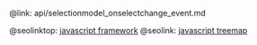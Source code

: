 @link: api/selectionmodel_onselectchange_event.md

@seolinktop: [javascript framework](https://webix.com)
@seolink: [javascript treemap](https://webix.com/widget/treemap/)